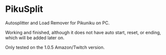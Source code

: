 # PikuSplit
Autosplitter and Load Remover for Pikuniku on PC.

Working and finished, although it does not have auto start, reset, or ending, which will be added later on.

Only tested on the 1.0.5 Amazon/Twitch version.
